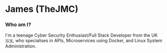# James (TheJMC)

### Who am I?
I'm a teenage Cyber Security Enthusiast/Full Stack Developer from the UK :uk:, who specialises in APIs, Microservices using Docker, and Linux System Administration.
